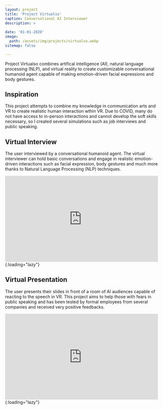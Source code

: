 ```yaml
---
layout: project
title: 'Project Virtualso'
caption: Conversational AI Interviewer
description: >
  
date: '01-01-2020'
image: 
  path: /assets/img/projects/virtualso.webp
sitemap: false

---
```

Project Virtualso combines artifical intelligence (AI), natural language processing (NLP), and virtual reality to create customizable conversational humanoid agent capable of making emotion-driven facial expressions and body gestures.

## Inspiration
This project attempts to combine my knowledge in communication arts and VR to create realistic human interaction wthin VR. Due to COVID, many do not have access to in-person interactions and cannot develop the soft skills necessary, so I created several simulations such as job interviews and public speaking.

## Virtual Interview
The user interviewed by a conversational humanoid agent. The virtual interviewer can hold basic conversations and engage in realistic emotion-driven interactions such as facial expression, body gestures and much more thanks to Natural Language Processing (NLP) techniques.
<style>.embed-container { position: relative; padding-bottom: 56.25%; height: 0; overflow: hidden; max-width: 100%; } .embed-container iframe, .embed-container object, .embed-container embed { position: absolute; top: 0; left: 0; width: 100%; height: 100%; }</style><div class='embed-container'><iframe src='https://www.youtube.com/embed/I1RIFirZeaQ' frameborder='0' allowfullscreen></iframe></div>{:loading="lazy"}

## Virtual Presentation
The user presents their slides in front of a room of AI audiences capable of reacting to the speech in VR. This project aims to help those with fears in public speaking and has been tested by formal employees from several companies and received very positive feedbacks.
<style>.embed-container { position: relative; padding-bottom: 56.25%; height: 0; overflow: hidden; max-width: 100%; } .embed-container iframe, .embed-container object, .embed-container embed { position: absolute; top: 0; left: 0; width: 100%; height: 100%; }</style><div class='embed-container'><iframe src='https://www.youtube.com/embed/3KgdJZlMepo' frameborder='0' allowfullscreen></iframe></div>{:loading="lazy"}